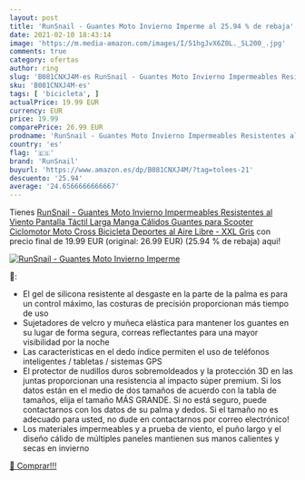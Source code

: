 ```yaml
---
layout: post
title: 'RunSnail - Guantes Moto Invierno Imperme al 25.94 % de rebaja'
date: 2021-02-10 18:43:14
image: 'https://m.media-amazon.com/images/I/51hgJvX6Z0L._SL200_.jpg'
comments: true
category: ofertas
author: ring
slug: 'B081CNXJ4M-es RunSnail - Guantes Moto Invierno Impermeables Resistentes...'
sku: 'B081CNXJ4M-es'
tags: [ 'bicicleta', ]
actualPrice: 19.99 EUR
currency: EUR
price: 19.99
comparePrice: 26.99 EUR
prodname: 'RunSnail - Guantes Moto Invierno Impermeables Resistentes al Viento  Pantalla Táctil Larga Manga Cálidos Guantes para Scooter  Ciclomotor  Moto Cross  Bicicleta  Deportes al Aire Libre - XXL Gris'
country: 'es'
flag: '🇪🇸'
brand: 'RunSnail'
buyurl: 'https://www.amazon.es/dp/B081CNXJ4M/?tag=tolees-21'
descuento: '25.94'
average: '24.6566666666667'
---
```


Tienes [RunSnail - Guantes Moto Invierno Impermeables Resistentes al Viento  Pantalla Táctil Larga Manga Cálidos Guantes para Scooter  Ciclomotor  Moto Cross  Bicicleta  Deportes al Aire Libre - XXL Gris](https://www.amazon.es/dp/B081CNXJ4M/?tag=tolees-21) con precio final de  19.99 EUR (original: 26.99 EUR) (25.94 %  de rebaja) aqui!

[![RunSnail - Guantes Moto Invierno Imperme](https://m.media-amazon.com/images/I/51hgJvX6Z0L._SL200_.jpg)](https://www.amazon.es/dp/B081CNXJ4M/?tag=tolees-21)

🔎:

- El gel de silicona resistente al desgaste en la parte de la palma es para un control máximo, las costuras de precisión proporcionan más tiempo de uso
- Sujetadores de velcro y muñeca elástica para mantener los guantes en su lugar de forma segura, correas reflectantes para una mayor visibilidad por la noche
- Las características en el dedo índice permiten el uso de teléfonos inteligentes / tabletas / sistemas GPS
- El protector de nudillos duros sobremoldeados y la protección 3D en las juntas proporcionan una resistencia al impacto súper premium. Si los datos están en el medio de dos tamaños de acuerdo con la tabla de tamaños, elija el tamaño MÁS GRANDE. Si no está seguro, puede contactarnos con los datos de su palma y dedos. Si el tamaño no es adecuado para usted, no dude en contactarnos por correo electrónico!
- Los materiales impermeables y a prueba de viento, el puño largo y el diseño cálido de múltiples paneles mantienen sus manos calientes y secas en invierno

[🛒 Comprar!!!](https://www.amazon.es/dp/B081CNXJ4M/?tag=tolees-21)
